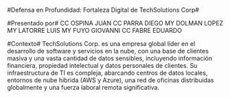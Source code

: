 #Defensa en Profundidad: Fortaleza Digital de TechSolutions Corp#

#Presentado por#
  CC OSPINA JUAN
  CC PARRA DIEGO
  MY DOLMAN LOPEZ
  MY LATORRE LUIS
  MY FUYO GIOVANNI
  CC FABRE EDUARDO


#Contexto#
TechSolutions Corp. es una empresa global líder en el desarrollo de software y servicios en la nube, con una base de clientes masiva y una vasta cantidad de datos sensibles, incluyendo información financiera, propiedad intelectual y datos personales de clientes. Su infraestructura de TI es compleja, abarcando centros de datos locales, entornos de nube híbrida (AWS y Azure), una red de oficinas distribuidas globalmente y una fuerza laboral remota significativa.


